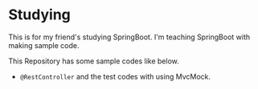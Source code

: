 # Studying
This is for my friend's studying SpringBoot. I'm teaching SpringBoot with making sample code.

This Repository has some sample codes like below.
- `@RestController` and the test codes with using MvcMock.
